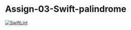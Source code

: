 # Assign-03-Swift-palindrome
[![SwiftLint](https://github.com/ICS4U-Programming-ValI/Assign-03-Swift-palindrome/workflows/SwiftLint/badge.svg)](https://github.com/ICS4U-Programming-ValI/Assign-03-Swift-palindrome/actions)
